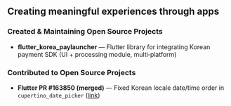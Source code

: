 ## Creating meaningful experiences through apps

### Created & Maintaining Open Source Projects
* **flutter_korea_paylauncher** — Flutter library for integrating Korean payment SDK (UI + processing module, multi‑platform)

### Contributed to Open Source Projects
* **Flutter PR #163850 (merged)** — Fixed Korean locale date/time order in `cupertino_date_picker` ([link](https://github.com/flutter/flutter/pull/163850))
